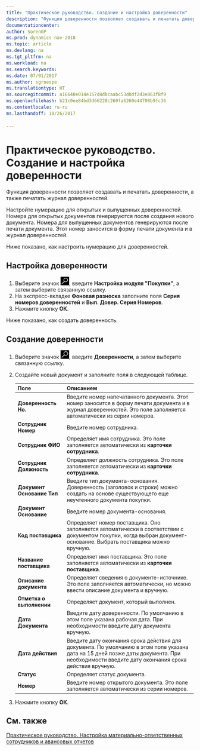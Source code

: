 ```yaml
---
title: "Практическое руководство. Создание и настройка доверенности"
description: "Функция доверенности позволяет создавать и печатать доверенности, а также печатать журнал доверенностей."
documentationcenter: 
author: SorenGP
ms.prod: dynamics-nav-2018
ms.topic: article
ms.devlang: na
ms.tgt_pltfrm: na
ms.workload: na
ms.search.keywords: 
ms.date: 07/01/2017
ms.author: sgroespe
ms.translationtype: HT
ms.sourcegitcommit: a16640e014e157d4dbcaabc53d0df2d3e063f8f9
ms.openlocfilehash: b21c0ee84bd3d66228c260fa6260e44708b9fc36
ms.contentlocale: ru-ru
ms.lasthandoff: 10/26/2017

---
```

# <a name="how-to-set-up-and-create-letters-of-attorney"></a>Практическое руководство. Создание и настройка доверенности
Функция доверенности позволяет создавать и печатать доверенности, а также печатать журнал доверенностей.  

Настройте нумерацию для открытых и выпущенных доверенностей. Номера для открытых документов генерируются после создания нового документа. Номера для выпущенных документов генерируются после печати документа. Этот номер заносится в форму печати документа и в журнал доверенностей.  

Ниже показано, как настроить нумерацию для доверенностей.  

## <a name="to-set-up-a-letter-of-attorney"></a>Настройка доверенности  

1.  Выберите значок ![Поиск страницы или отчета](../../media/ui-search/search_small.png "Значок поиска страницы или отчета"), введите **Настройка модуля "Покупки"**, а затем выберите связанную ссылку.  
2.  На экспресс-вкладке **Фоновая разноска** заполните поля **Серия номеров доверенностей** и **Вып. Довер. Серия Номеров**.  
3.  Нажмите кнопку **ОК**.  

Ниже показано, как создать доверенность.  

## <a name="to-create-a-letter-of-attorney"></a>Создание доверенности  

1.  Выберите значок ![Поиск страницы или отчета](../../media/ui-search/search_small.png "Значок поиска страницы или отчета"), введите **Доверенности**, а затем выберите связанную ссылку.
2. Создайте новый документ и заполните поля в следующей таблице.  

    |Поле|Описанием|  
    |---------------------------------|---------------------------------------|  
    |**Доверенность Но.**|Введите номер напечатанного документа. Этот номер заносится в форму печати документа и в журнал доверенностей. Это поле заполняется автоматически из серии номеров.|  
    |**Сотрудник Номер**|Введите номер сотрудника.|  
    |**Сотрудник ФИО**|Определяет имя сотрудника. Это поле заполняется автоматически из **карточки сотрудника**.|  
    |**Сотрудник Должность**|Определяет должность сотрудника. Это поле заполняется автоматически из **карточки сотрудника**.|  
    |**Документ Основание Тип**|Введите тип документа-основания. Доверенность (заголовок и строки) можно создать на основе существующего еще неучтенного документа покупки.|  
    |**Документ Основание**|Введите номер документа-основания.|  
    |**Код поставщика**|Определяет номер поставщика. Оно заполняется автоматически в соответствии с документом покупки, когда выбран документ-основание. Выбрать поставщика можно вручную.|  
    |**Название поставщика**|Определяет имя поставщика. Это поле заполняется автоматически из **карточки поставщика**.|  
    |**Описание документа**|Определяет сведения о документе-источнике. Это поле заполняется автоматически, но можно ввести описание документа и вручную.|  
    |**Отметка о выполнении**|Определяет документ, который выполнен.|  
    |**Дата Документа**|Введите дату доверенности. По умолчанию в этом поле указана рабочая дата. При необходимости введите дату документа вручную.|  
    |**Дата действия**|Введите дату окончания срока действия для документа. По умолчанию в этом поле указана дата на 15 дней позже даты документа. При необходимости введите дату окончания срока действия вручную.|  
    |**Статус**|Определяет статус документа.|  
    |**Номер**|Введите номер открытого документа. Это поле заполняется автоматически из серии номеров.|  

2.  Нажмите кнопку **ОК**.  

## <a name="see-also"></a>См. также  
 [Практическое руководство. Настройка материально-ответственных сотрудников и авансовых отчетов](how-to-set-up-responsible-employees-and-advance-statements.md)

